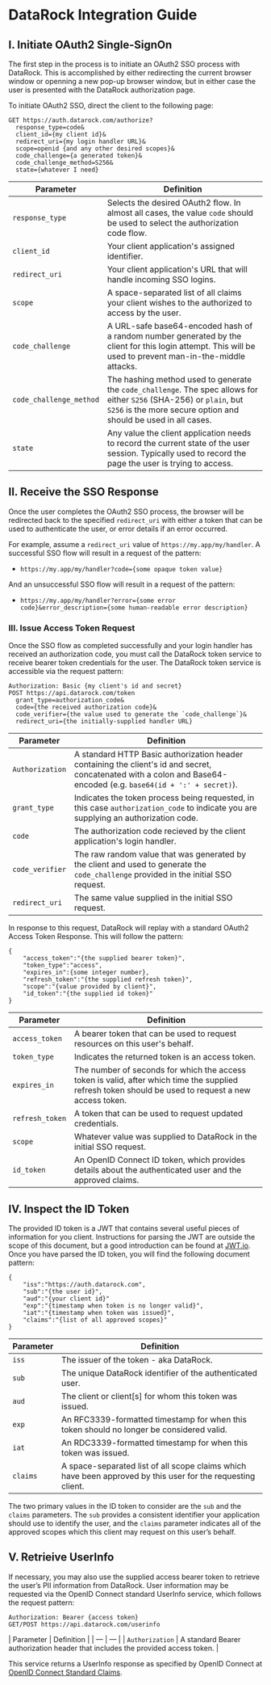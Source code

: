 
# DataRock Integration Guide

## I. Initiate OAuth2 Single-SignOn
The first step in the process is to initiate an OAuth2 SSO process with DataRock.  This is accomplished by either redirecting the current browser window or openning a new pop-up browser window, but in either case the user is presented with the DataRock authorization page.

To initiate OAuth2 SSO, direct the client to the following page:
```
GET https://auth.datarock.com/authorize?
  response_type=code&
  client_id={my client id}&
  redirect_uri={my login handler URL}&
  scope=openid {and any other desired scopes}&
  code_challenge={a generated token}&
  code_challenge_method=S256&
  state={whatever I need}
```
| Parameter | Definition |
|--|--|
| `response_type` | Selects the desired OAuth2 flow.  In almost all cases, the value `code` should be used to select the authorization code flow. |
| `client_id` | Your client application's assigned identifier. |
| `redirect_uri` | Your client application's URL that will handle incoming SSO logins. |
| `scope` | A space-separated list of all claims your client wishes to the authorized to access by the user. |
| `code_challenge` | A URL-safe base64-encoded hash of a random number generated by the client for this login attempt.  This will be used to prevent man-in-the-middle attacks. |
| `code_challenge_method` | The hashing method used to generate the `code_challenge`.  The spec allows for either `S256` (SHA-256) or `plain`, but `S256` is the more secure option and should be used in all cases. |
| `state` | Any value the client application needs to record the current state of the user session.  Typically used to record the page the user is trying to access. |

## II. Receive the SSO Response
Once the user completes the OAuth2 SSO process, the browser will be redirected back to the specified `redirect_uri` with either a token that can be used to authenticate the user, or error details if an error occurred.

For example, assume a `redirect_uri` value of `https://my.app/my/handler`.  A successful SSO flow will result in a request of the pattern:

* `https://my.app/my/handler?code={some opaque token value}`

And an unsuccessful SSO flow will result in a request of the pattern:

* `https://my.app/my/handler?error={some error code}&error_description={some human-readable error description}`

### III. Issue Access Token Request
Once the SSO flow as completed successfully and your login handler has received an authorization code, you must call the DataRock token service to receive bearer token credentials for the user.  The DataRock token service is accessible via the request pattern:

```
Authorization: Basic {my client's id and secret}
POST https://api.datarock.com/token
  grant_type=authorization_code&
  code={the received authorization code}&
  code_verifier={the value used to generate the `code_challenge`}&
  redirect_uri={the initially-supplied handler URL}
```
| Parameter | Definition |
|--|--|
| `Authorization` | A standard HTTP Basic authorization header containing the client's id and secret, concatenated with a colon and Base64-encoded (e.g. `base64(id + ':' + secret)`). |
| `grant_type` | Indicates the token process being requested, in this case `authorization_code` to indicate you are supplying an authorization code. |
| `code` | The authorization code recieved by the client application's login handler. |
| `code_verifier` | The raw random value that was generated by the client and used to generate the `code_challenge` provided in the initial SSO request. |
| `redirect_uri` | The same value supplied in the initial SSO request. |

In response to this request, DataRock will replay with a standard OAuth2 Access Token Response.  This will follow the pattern:

```
{
	"access_token":"{the supplied bearer token}",
	"token_type":"access",
	"expires_in":{some integer number},
	"refresh_token":"{the supplied refresh token}",
	"scope":"{value provided by client}",
	"id_token":"{the supplied id token}"
}
```
| Parameter | Definition |
| -- | -- |
| `access_token` | A bearer token that can be used to request resources on this user's behalf. |
| `token_type` | Indicates the returned token is an access token. |
| `expires_in` | The number of seconds for which the access token is valid, after which time the supplied refresh token should be used to request a new access token. |
| `refresh_token` | A token that can be used to request updated credentials. |
| `scope` | Whatever value was supplied to DataRock in the initial SSO request. |
| `id_token` | An OpenID Connect ID token, which provides details about the authenticated user and the approved claims. |

## IV. Inspect the ID Token
The provided ID token is a JWT that contains several useful pieces of information for you client.  Instructions for parsing the JWT are outside the scope of this document, but a good introduction can be found at [JWT.io](https://jwt.io/).  Once you have parsed the ID token, you will find the following document pattern:

```
{
	"iss":"https://auth.datarock.com",
	"sub":"{the user id}",
	"aud":"{your client id}"
	"exp":"{timestamp when token is no longer valid}",
	"iat":"{timestamp when token was issued}",
	"claims":"{list of all approved scopes}"
}
```

| Parameter | Definition |
| -- | -- |
| `iss` | The issuer of the token - aka DataRock. |
| `sub` | The unique DataRock identifier of the authenticated user. |
| `aud` | The client or client[s] for whom this token was issued. |
| `exp` | An RFC3339-formatted timestamp for when this token should no longer be considered valid. |
| `iat` | An RDC3339-formatted timestamp for when this token was issued. |
| `claims` | A space-separated list of all scope claims which have been approved by this user for the requesting client. |

The two primary values in the ID token to consider are the `sub` and the `claims` parameters.  The `sub` provides a consistent identifier your application should use to identify the user, and the `claims` parameter indicates all of the approved scopes which this client may request on this user’s behalf.

## V. Retrieive UserInfo
If necessary, you may also use the supplied access bearer token to retrieve the user’s PII information from DataRock.  User information may be requested via the OpenID Connect standard UserInfo service, which follows the request pattern:

```
Authorization: Bearer {access token}
GET/POST https://api.datarock.com/userinfo
```

| Parameter | Definition |
| — | — |
| `Authorization` | A standard Bearer authorization header that includes the provided access token. |

This service returns a UserInfo response as specified by OpenID Connect at [OpenID Connect Standard Claims](https://openid.net/specs/openid-connect-core-1_0.html#StandardClaims).

